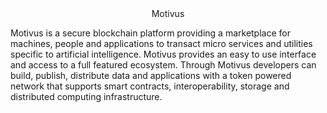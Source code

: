 <center> Motivus </center>

Motivus is a secure blockchain platform providing a marketplace for machines, people and applications to transact micro services and utilities specific to artificial intelligence. Motivus provides an easy to use interface and access to a full featured ecosystem. Through Motivus developers can build, publish, distribute data and applications with a token powered network that supports smart contracts, interoperability, storage and distributed computing infrastructure.   

